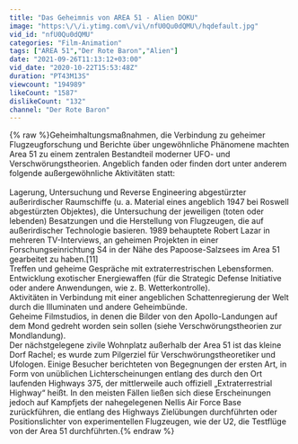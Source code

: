 ```yaml
---
title: "Das Geheimnis von AREA 51 - Alien DOKU"
image: "https:\/\/i.ytimg.com\/vi\/nfU0Qu0dQMU\/hqdefault.jpg"
vid_id: "nfU0Qu0dQMU"
categories: "Film-Animation"
tags: ["AREA 51","Der Rote Baron","Alien"]
date: "2021-09-26T11:13:12+03:00"
vid_date: "2020-10-22T15:53:48Z"
duration: "PT43M13S"
viewcount: "194989"
likeCount: "1587"
dislikeCount: "132"
channel: "Der Rote Baron"
---
```

{% raw %}Geheimhaltungsmaßnahmen, die Verbindung zu geheimer Flugzeugforschung und Berichte über ungewöhnliche Phänomene machten Area 51 zu einem zentralen Bestandteil moderner UFO- und Verschwörungstheorien. Angeblich fanden oder finden dort unter anderem folgende außergewöhnliche Aktivitäten statt:<br /><br />Lagerung, Untersuchung und Reverse Engineering abgestürzter außerirdischer Raumschiffe (u. a. Material eines angeblich 1947 bei Roswell abgestürzten Objektes), die Untersuchung der jeweiligen (toten oder lebenden) Besatzungen und die Herstellung von Flugzeugen, die auf außerirdischer Technologie basieren. 1989 behauptete Robert Lazar in mehreren TV-Interviews, an geheimen Projekten in einer Forschungseinrichtung S4 in der Nähe des Papoose-Salzsees im Area 51 gearbeitet zu haben.[11]<br />Treffen und geheime Gespräche mit extraterrestrischen Lebensformen.<br />Entwicklung exotischer Energiewaffen (für die Strategic Defense Initiative oder andere Anwendungen, wie z. B. Wetterkontrolle).<br />Aktivitäten in Verbindung mit einer angeblichen Schattenregierung der Welt durch die Illuminaten und andere Geheimbünde.<br />Geheime Filmstudios, in denen die Bilder von den Apollo-Landungen auf dem Mond gedreht worden sein sollen (siehe Verschwörungstheorien zur Mondlandung).<br />Der nächstgelegene zivile Wohnplatz außerhalb der Area 51 ist das kleine Dorf Rachel; es wurde zum Pilgerziel für Verschwörungstheoretiker und Ufologen. Einige Besucher berichteten von Begegnungen der ersten Art, in Form von unüblichen Lichterscheinungen entlang des durch den Ort laufenden Highways 375, der mittlerweile auch offiziell „Extraterrestrial Highway“ heißt. In den meisten Fällen ließen sich diese Erscheinungen jedoch auf Kampfjets der nahegelegenen Nellis Air Force Base zurückführen, die entlang des Highways Zielübungen durchführten oder Positionslichter von experimentellen Flugzeugen, wie der U2, die Testflüge von der Area 51 durchführten.{% endraw %}
